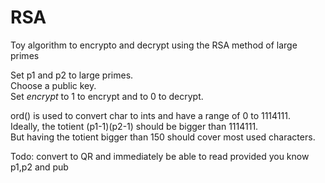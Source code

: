 # RSA

Toy algorithm to encrypto and decrypt using the RSA method of large primes

Set p1 and p2 to large primes.  
Choose a public key.  
Set *encrypt* to 1 to encrypt and to 0 to decrypt.  

ord() is used to convert char to ints and have a range of 0 to 1114111.  
Ideally, the totient (p1-1)(p2-1) should be bigger than 1114111.  
But having the totient bigger than 150 should cover most used characters.  

Todo: convert to QR and immediately be able to read provided you know p1,p2 and pub